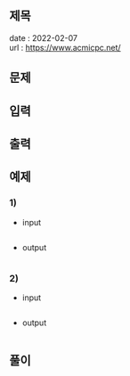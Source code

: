 제목
---

date : 2022-02-07\
url : https://www.acmicpc.net/

문제
---

입력
---

출력
---

예제
--

### 1)
- input
```
```

- output
```
```

### 2)

- input
```
```

- output
```
```

풀이
---

